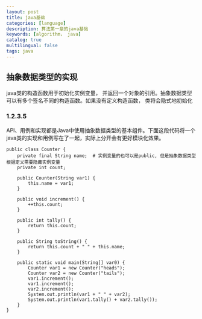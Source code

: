 ```yaml
---
layout: post
title: java基础
categories: [language]
description: 算法第一章的java基础
keywords: [algorithm， java]
catalog: true
multilingual: false
tags: java
---
```



## 抽象数据类型的实现
java类的构造函数用于初始化实例变量， 并返回一个对象的引用。抽象数据类型可以有多个签名不同的构造函数。如果没有定义构造函数， 类将会隐式地初始化

### 1.2.3.5
API、用例和实现都是Java中使用抽象数据类型的基本组件。下面这段代码将一个java类的实现和用例写在了一起，实际上分开会有更好模块化效果。
```
public class Counter {
    private final String name;  # 实例变量的也可以是public, 但是抽象数据类型根据定义需要隐藏实例变量
    private int count;

    public Counter(String var1) {
        this.name = var1;
    }

    public void increment() {
        ++this.count;
    }

    public int tally() {
        return this.count;
    }

    public String toString() {
        return this.count + " " + this.name;
    }

    public static void main(String[] var0) {
        Counter var1 = new Counter("heads");
        Counter var2 = new Counter("tails");
        var1.increment();
        var1.increment();
        var2.increment();
        System.out.println(var1 + " " + var2);
        System.out.println(var1.tally() + var2.tally());
    }
}
```